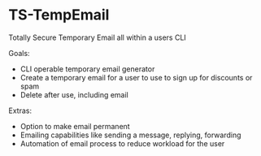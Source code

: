 # TS-TempEmail
Totally Secure Temporary Email all within a users CLI


Goals:
- CLI operable temporary email generator
- Create a temporary email for a user to use to sign up for discounts or spam
- Delete after use, including email

Extras:
- Option to make email permanent
- Emailing capabilities like sending a message, replying, forwarding
- Automation of email process to reduce workload for the user
